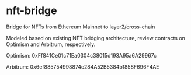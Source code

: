 # nft-bridge
Bridge for NFTs from Ethereum Mainnet to layer2/cross-chain

Modeled based on existing NFT bridging architecture, review contracts on Optimism and Arbitrum, respectively.

Optimism: 
0xFf841Ce01c71Ea0304c38015d193A95a6A29967c

Arbitrum: 
0x6ef885754998874c284A52B5384b1858F696F4AE
